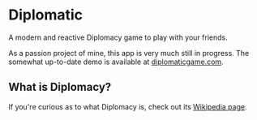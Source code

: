 # Diplomatic

A modern and reactive Diplomacy game to play with your friends.

As a passion project of mine, this app is very much still in progress. The somewhat up-to-date demo is available at [diplomaticgame.com](https://diplomaticgame.com).

## What is Diplomacy?

If you're curious as to what Diplomacy is, check out its [Wikipedia page](<https://en.wikipedia.org/wiki/Diplomacy_(game)>).
